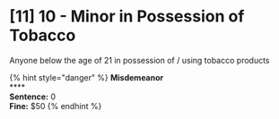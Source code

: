 # \[11] 10 - Minor in Possession of Tobacco

Anyone below the age of 21 in possession of / using tobacco products

{% hint style="danger" %}
**Misdemeanor**\
****\
**Sentence:** 0\
**Fine:** $50
{% endhint %}
